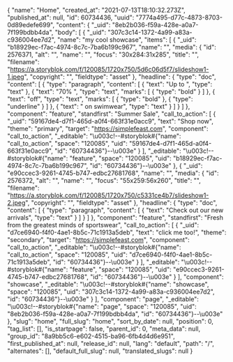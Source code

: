 {
    "name": "Home",
    "created_at": "2021-07-13T18:10:32.273Z",
    "published_at": null,
    "id": 60734436,
    "uuid": "7774a495-d77c-4873-8703-0d89edefe699",
    "content": {
      "_uid": "8eb2b036-f59a-428e-a0a7-7f199bdbb4da",
      "body": [
        {
          "_uid": "307c3c14-1372-4a99-a83a-c936004ee7d2",
          "name": "my cool showcase",
          "items": [
            {
              "_uid": "b18929ec-f7ac-4974-8c7c-7ba6b199c967",
              "name": "",
              "media": {
                "id": 2576371,
                "alt": "",
                "name": "",
                "focus": "30x284:31x285",
                "title": "",
                "filename": "https://a.storyblok.com/f/120085/1720x750/5d6c06d5f7/slideshow1-1.jpeg",
                "copyright": "",
                "fieldtype": "asset"
              },
              "headline": {
                "type": "doc",
                "content": [
                  {
                    "type": "paragraph",
                    "content": [
                      {
                        "text": "Up to ",
                        "type": "text"
                      },
                      {
                        "text": "70% ",
                        "type": "text",
                        "marks": [
                          {
                            "type": "bold"
                          }
                        ]
                      },
                      {
                        "text": "off",
                        "type": "text",
                        "marks": [
                          {
                            "type": "bold"
                          },
                          {
                            "type": "underline"
                          }
                        ]
                      },
                      {
                        "text": " on swimwear",
                        "type": "text"
                      }
                    ]
                  }
                ]
              },
              "component": "feature",
              "standfirst": "Summer Sale",
              "call_to_action": [
                {
                  "_uid": "59167de4-d7f1-465d-a0f4-663f31e0acc9",
                  "text": "Shop now",
                  "theme": "primary",
                  "target": "https://simplefeast.com",
                  "component": "call_to_action",
                  "_editable": "\u003c!--#storyblok#{\"name\": \"call_to_action\", \"space\": \"120085\", \"uid\": \"59167de4-d7f1-465d-a0f4-663f31e0acc9\", \"id\": \"60734436\"}--\u003e"
                }
              ],
              "_editable": "\u003c!--#storyblok#{\"name\": \"feature\", \"space\": \"120085\", \"uid\": \"b18929ec-f7ac-4974-8c7c-7ba6b199c967\", \"id\": \"60734436\"}--\u003e"
            },
            {
              "_uid": "e90ccec3-9261-4745-b747-edbc27681768",
              "name": "",
              "media": {
                "id": 2576372,
                "alt": "",
                "name": "",
                "focus": "55x259:56x260",
                "title": "",
                "filename": "https://a.storyblok.com/f/120085/1720x750/c5331ce4b7/slideshow1-2.jpeg",
                "copyright": "",
                "fieldtype": "asset"
              },
              "headline": {
                "type": "doc",
                "content": [
                  {
                    "type": "paragraph",
                    "content": [
                      {
                        "text": "Check out our new arrivals",
                        "type": "text"
                      }
                    ]
                  }
                ]
              },
              "component": "feature",
              "standfirst": "Fresh from the greatest minds of sportswear",
              "call_to_action": [
                {
                  "_uid": "d7ce6940-f4f0-4ae1-8b5c-71c1913a5deb",
                  "text": "click me too!",
                  "theme": "secondary",
                  "target": "https://simplefeast.com",
                  "component": "call_to_action",
                  "_editable": "\u003c!--#storyblok#{\"name\": \"call_to_action\", \"space\": \"120085\", \"uid\": \"d7ce6940-f4f0-4ae1-8b5c-71c1913a5deb\", \"id\": \"60734436\"}--\u003e"
                }
              ],
              "_editable": "\u003c!--#storyblok#{\"name\": \"feature\", \"space\": \"120085\", \"uid\": \"e90ccec3-9261-4745-b747-edbc27681768\", \"id\": \"60734436\"}--\u003e"
            }
          ],
          "component": "showcase",
          "_editable": "\u003c!--#storyblok#{\"name\": \"showcase\", \"space\": \"120085\", \"uid\": \"307c3c14-1372-4a99-a83a-c936004ee7d2\", \"id\": \"60734436\"}--\u003e"
        }
      ],
      "component": "page",
      "_editable": "\u003c!--#storyblok#{\"name\": \"page\", \"space\": \"120085\", \"uid\": \"8eb2b036-f59a-428e-a0a7-7f199bdbb4da\", \"id\": \"60734436\"}--\u003e"
    },
    "slug": "home",
    "full_slug": "home",
    "sort_by_date": null,
    "position": 0,
    "tag_list": [],
    "is_startpage": false,
    "parent_id": 0,
    "meta_data": null,
    "group_id": "8a9bb5c6-e602-4515-ba96-6fb4d4d6e951",
    "first_published_at": null,
    "release_id": null,
    "lang": "default",
    "path": "/",
    "alternates": [],
    "default_full_slug": null,
    "translated_slugs": null
  }